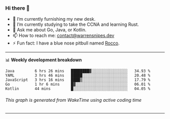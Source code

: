 ### Hi there 👋

- 🔭 I’m currently furnishing my new desk.
- 🌱 I’m currently studying to take the CCNA and learning Rust.
- 💬 Ask me about Go, Java, or Kotlin.
- 📫 How to reach me: contact@warrensnipes.dev
- ⚡ Fun fact: I have a blue nose pitbull named [Rocco](https://i.imgur.com/iLsSCKu.jpg).

-------

📊 **Weekly development breakdown**
<!--START_SECTION:waka-->
```text
Java         6 hrs 26 mins   ████████▓░░░░░░░░░░░░░░░░   34.93 % 
YAML         3 hrs 46 mins   █████░░░░░░░░░░░░░░░░░░░░   20.48 % 
JavaScript   3 hrs 16 mins   ████▒░░░░░░░░░░░░░░░░░░░░   17.79 % 
Go           1 hr 6 mins     █▓░░░░░░░░░░░░░░░░░░░░░░░   06.01 % 
Kotlin       44 mins         █░░░░░░░░░░░░░░░░░░░░░░░░   04.05 % 
```
<!--END_SECTION:waka-->
###### *This graph is generated from WakeTime using active coding time*
-------
